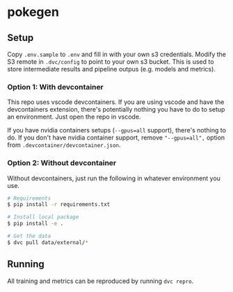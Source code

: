 # pokegen
## Setup
Copy `.env.sample` to `.env` and fill in with your own s3 credentials. Modify the S3 remote in `.dvc/config` to point to your own s3 bucket. This is used to store intermediate results and pipeline outpus (e.g. models and metrics).

### Option 1: With devcontainer
This repo uses vscode devcontainers. If you are using vscode and have the devcontainers extension, there's potentially nothing you have to do to setup an environment. Just open the repo in vscode.

If you have nvidia containers setups (`--gpus=all` support), there's nothing to do.
If you don't have nvidia container support, remove `"--gpus=all",` option from `.devcontainer/devcontainer.json`.

### Option 2: Without devcontainer
Without devcontainers, just run the following in whatever environment you use.
```bash
# Requirements
$ pip install -r requirements.txt

# Install local package
$ pip install -e .

# Get the data
$ dvc pull data/external/*
``` 


## Running
All training and metrics can be reproduced by running `dvc repro`.